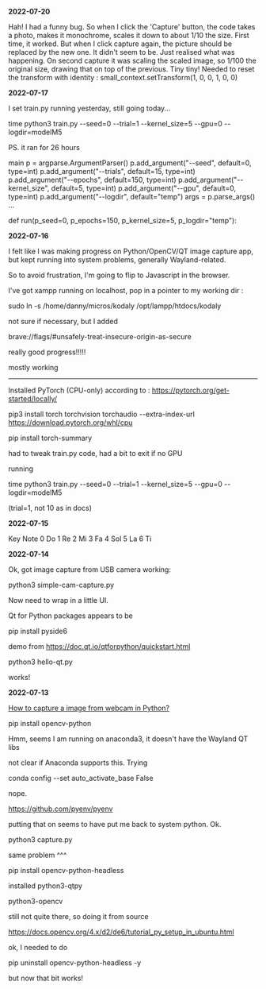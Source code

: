 **2022-07-20**

Hah! I had a funny bug. So when I click the 'Capture' button, the code takes a photo, makes it monochrome, scales it down to about 1/10 the size.
First time, it worked. But when I click capture again, the picture should be replaced by the new one. It didn't seem to be.
Just realised what was happening.
On second capture it was scaling the scaled image, so 1/100 the original size, drawing that on top of the previous. Tiny tiny!
Needed to reset the transform with identity :
small_context.setTransform(1, 0, 0, 1, 0, 0)

**2022-07-17**

I set train.py running yesterday, still going today...

time python3 train.py --seed=0 --trial=1 --kernel_size=5 --gpu=0 --logdir=modelM5

PS. it ran for 26 hours

main
p = argparse.ArgumentParser()
p.add_argument("--seed", default=0, type=int)
p.add_argument("--trials", default=15, type=int)
p.add_argument("--epochs", default=150, type=int)
p.add_argument("--kernel_size", default=5, type=int)
p.add_argument("--gpu", default=0, type=int)
p.add_argument("--logdir", default="temp")
args = p.parse_args()
...

def run(p_seed=0, p_epochs=150, p_kernel_size=5, p_logdir="temp"):

**2022-07-16**

I felt like I was making progress on Python/OpenCV/QT image capture app, but kept running into system problems, generally Wayland-related.

So to avoid frustration, I'm going to flip to Javascript in the browser.

I've got xampp running on localhost, pop in a pointer to my working dir :

sudo ln -s /home/danny/micros/kodaly /opt/lampp/htdocs/kodaly

not sure if necessary, but I added

brave://flags/#unsafely-treat-insecure-origin-as-secure

really good progress!!!!!

mostly working

---

Installed PyTorch (CPU-only) according to : https://pytorch.org/get-started/locally/

pip3 install torch torchvision torchaudio --extra-index-url https://download.pytorch.org/whl/cpu

pip install torch-summary

had to tweak train.py code, had a bit to exit if no GPU

running

time python3 train.py --seed=0 --trial=1 --kernel_size=5 --gpu=0 --logdir=modelM5

(trial=1, not 10 as in docs)

**2022-07-15**

Key Note
0 Do
1 Re
2 Mi
3 Fa
4 Sol
5 La
6 Ti

**2022-07-14**

Ok, got image capture from USB camera working:

python3 simple-cam-capture.py

Now need to wrap in a little UI.

Qt for Python packages appears to be

pip install pyside6

demo from https://doc.qt.io/qtforpython/quickstart.html

python3 hello-qt.py

works!

**2022-07-13**

[How to capture a image from webcam in Python?](https://www.geeksforgeeks.org/how-to-capture-a-image-from-webcam-in-python/)

pip install opencv-python

Hmm, seems I am running on anaconda3, it doesn't have the Wayland QT libs

not clear if Anaconda supports this. Trying

conda config --set auto_activate_base False

nope.

https://github.com/pyenv/pyenv

putting that on seems to have put me back to system python. Ok.

python3 capture.py

same problem ^^^

pip install opencv-python-headless

installed python3-qtpy

python3-opencv

still not quite there, so doing it from source

https://docs.opencv.org/4.x/d2/de6/tutorial_py_setup_in_ubuntu.html

ok, I needed to do

pip uninstall opencv-python-headless -y

but now that bit works!
